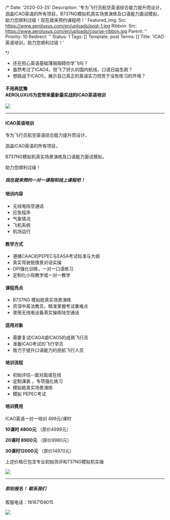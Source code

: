 /*
Date: '2020-03-25'
Description: '专为⻜⾏员航空英语综合能⼒提升⽽设计，涵盖ICAO英语的所有项⽬，B737NG模拟机真实场景演练及⼝语能⼒⾯试模拟，助⼒您顺利过级！现在就来预约课程吧！'
Featured_img:
  Src: https://www.aeroluxus.com/en/uploads/post-1.jpg
Ribbon:
  Src: https://www.aeroluxus.com/en/uploads/course-ribbon.jpg
Parent: ''
Priority: 10
Redirect: ''
Status: 1
Tags: []
Template: post
Terms: []
Title: 'ICAO英语培训，助力您顺利过级！'

*/
<ul>
  <li>还在担心英语基础薄弱阻碍你学飞吗？</li>
  <li>虽然考过了ICAO4，但飞了好久的国内航线，口语日益生疏？</li>
  <li>想挑战下ICAO5，展示自己真正的英语实力但苦于没有练习的环境？</li>
</ul>
<h4 class="text-primary text-center">
  <div>不用再犹豫</div>
  <div>AEROLUXUS为您带来最新最实战的ICAO英语培训</div>
</h4>
<p class="text-center"><img src="[%uploads%]/post-1-1.jpg"></p>
<hr>
<div class="p-3 text-center">
  <h4>ICAO英语培训</h4>
  <p>专为⻜⾏员航空英语综合能⼒提升⽽设计，</p>
  <p>涵盖ICAO英语的所有项⽬，</p>
  <p class="bg-primary">
    B737NG模拟机真实场景演练及⼝语能⼒⾯试模拟，
  </p>
  <p>助⼒您顺利过级！</p>
  <h5 class="text-primary">
    现在就来预约一对一课程和线上课程吧！
  </h5>
</div>
<div class="row">
  <div class="col-md-6 p-3">
    <h4>培训内容</h4>
    <ul>
      <li>⽆线电陆空通话</li>
      <li>应急程序</li>
      <li>⽓象情况</li>
      <li>⻜机系统</li>
      <li>机场运⾏</li>
    </ul>
  </div>
  <div class="col-md-6 p-3">
    <h4>教学方式</h4>
    <ul>
      <li>遵循CAAC的PEPEC与EASA考试标准与⼤纲</li>
      <li>真实驾驶舱情景对话实操</li>
      <li>OPI强化训练，一对一口语练习</li>
      <li>定制化小班教学或一对一教学</li>
    </ul>
  </div>
  <div class="col-md-6 p-3">
    <h4>课程亮点</h4>
    <ul>
      <li>B737NG 模拟舱真实场景演练</li>
      <li>资深中英法教员，精准掌握考试重难点</li>
      <li>使⽤⽆线电设备真实操练陆空通话</li>
    </ul>
  </div>
  <div class="col-md-6 p-3">
    <h4>适用对象</h4>
    <ul>
      <li>需要复试ICAO4或ICAO5的成熟⻜⾏员</li>
      <li>准备ICAO考试的⻜⾏学员</li>
      <li>致⼒于提升⼝语能⼒的⺠航⻜⾏⼈员</li>
    </ul>
  </div>
  <div class="col-md-6 p-3">
    <h4>培训流程</h4>
    <ul>
      <li>初始评估--⾯对⾯或在线</li>
      <li>定制课表 ，专项强化练习</li>
      <li>模拟舱真实场景演练</li>
      <li>模拟 PEPEC考试</li>
    </ul>
  </div>
  <div class="col-md-6 p-3">
    <h4>培训费用</h4>
    <p>ICAO英语一对一培训 499元/课时</p>
    <p>
      <b class="bg-primary">10课时 4800元</b>
      <span class="text-strike">（原价4999元）</span>
    </p>
    <p>
      <b class="bg-primary">20课时 8900元</b>
      <span class="text-strike">（原价9980元）</span>
    </p>
    <p>
      <b class="bg-primary">30课时12000元</b>
      <span class="text-strike">（原价14970元）</span>
    </p>
    <p>上述价格已包含专业初始测评和737NG模拟机实操</p>
  </div>
</div>
<p class="text-center"><img src="[%uploads%]/post-1-2.jpg"></p>
<hr>
<div class="p-3 text-center">
  <h5>即刻报名！ 联系我们</h5>
  <p>客服电话：18167159015</p>
  <p class="text-center"><img src="[%uploads%]/qrcode2.jpg"></p>
</div>